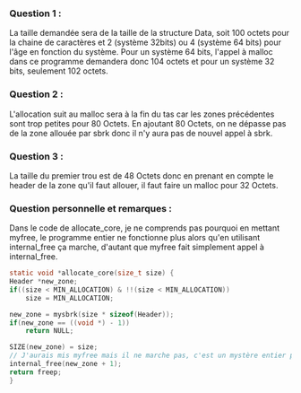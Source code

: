

### Question 1 :
La taille demandée sera de la taille de la structure Data, soit 100 octets pour la chaine de caractères et 2 (système 32bits) ou 4 (système 64 bits) pour l'âge en fonction du système. Pour un système 64 bits, l'appel à malloc dans ce programme demandera donc 104 octets et pour un système 32 bits, seulement 102 octets.


### Question 2 :
L'allocation suit au malloc sera à la fin du tas car les zones précédentes sont trop petites pour 80 Octets. En ajoutant 80 Octets, on ne dépasse pas de la zone allouée par sbrk donc il n'y aura pas de nouvel appel à sbrk.


### Question 3 :
La taille du premier trou est de 48 Octets donc en prenant en compte le header de la zone qu'il faut allouer, il faut faire un malloc pour 32 Octets.


### Question personnelle et remarques : 
Dans le code de allocate_core, je ne comprends pas pourquoi en mettant myfree, le programme entier ne fonctionne plus alors qu'en utilisant internal_free ça marche, d'autant que myfree fait simplement appel à internal_free.  
```c
static void *allocate_core(size_t size) {
Header *new_zone;
if((size < MIN_ALLOCATION) & !!(size < MIN_ALLOCATION))
	size = MIN_ALLOCATION;

new_zone = mysbrk(size * sizeof(Header));
if(new_zone == ((void *) - 1))
	return NULL;

SIZE(new_zone) = size;
// J'aurais mis myfree mais il ne marche pas, c'est un mystère entier pour moi o.O'
internal_free(new_zone + 1);
return freep;
}
```